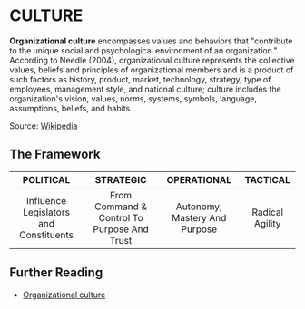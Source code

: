 # CULTURE
**Organizational culture** encompasses values and behaviors that "contribute to the unique social and psychological environment of an organization." According to Needle (2004), organizational culture represents the collective values, beliefs and principles of organizational members and is a product of such factors as history, product, market, technology, strategy, type of employees, management style, and national culture; culture includes the organization's vision, values, norms, systems, symbols, language, assumptions, beliefs, and habits.

Source: [Wikipedia](https://en.wikipedia.org/wiki/Organizational_culture)

## The Framework
| POLITICAL  | STRATEGIC | OPERATIONAL  | TACTICAL
|:-:|:-:|:-:|:-:|
| Influence Legislators and Constituents  |From Command & Control To Purpose And Trust|Autonomy, Mastery And Purpose|Radical Agility

## Further Reading
* [Organizational culture](https://en.wikipedia.org/wiki/Organizational_culture)
